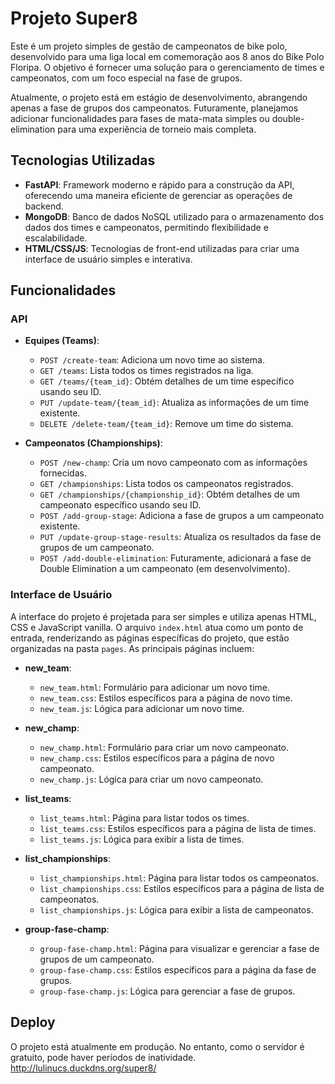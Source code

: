 # Projeto Super8

Este é um projeto simples de gestão de campeonatos de bike polo, desenvolvido para uma liga local em comemoração aos 8 anos do Bike Polo Floripa. O objetivo é fornecer uma solução para o gerenciamento de times e campeonatos, com um foco especial na fase de grupos.

Atualmente, o projeto está em estágio de desenvolvimento, abrangendo apenas a fase de grupos dos campeonatos. Futuramente, planejamos adicionar funcionalidades para fases de mata-mata simples ou double-elimination para uma experiência de torneio mais completa.

## Tecnologias Utilizadas

- **FastAPI**: Framework moderno e rápido para a construção da API, oferecendo uma maneira eficiente de gerenciar as operações de backend.
- **MongoDB**: Banco de dados NoSQL utilizado para o armazenamento dos dados dos times e campeonatos, permitindo flexibilidade e escalabilidade.
- **HTML/CSS/JS**: Tecnologias de front-end utilizadas para criar uma interface de usuário simples e interativa.

## Funcionalidades

### API

- **Equipes (Teams)**:
  - `POST /create-team`: Adiciona um novo time ao sistema.
  - `GET /teams`: Lista todos os times registrados na liga.
  - `GET /teams/{team_id}`: Obtém detalhes de um time específico usando seu ID.
  - `PUT /update-team/{team_id}`: Atualiza as informações de um time existente.
  - `DELETE /delete-team/{team_id}`: Remove um time do sistema.

- **Campeonatos (Championships)**:
  - `POST /new-champ`: Cria um novo campeonato com as informações fornecidas.
  - `GET /championships`: Lista todos os campeonatos registrados.
  - `GET /championships/{championship_id}`: Obtém detalhes de um campeonato específico usando seu ID.
  - `POST /add-group-stage`: Adiciona a fase de grupos a um campeonato existente.
  - `PUT /update-group-stage-results`: Atualiza os resultados da fase de grupos de um campeonato.
  - `POST /add-double-elimination`: Futuramente, adicionará a fase de Double Elimination a um campeonato (em desenvolvimento).

### Interface de Usuário

A interface do projeto é projetada para ser simples e utiliza apenas HTML, CSS e JavaScript vanilla. O arquivo `index.html` atua como um ponto de entrada, renderizando as páginas específicas do projeto, que estão organizadas na pasta `pages`. As principais páginas incluem:

- **new_team**:
  - `new_team.html`: Formulário para adicionar um novo time.
  - `new_team.css`: Estilos específicos para a página de novo time.
  - `new_team.js`: Lógica para adicionar um novo time.

- **new_champ**:
  - `new_champ.html`: Formulário para criar um novo campeonato.
  - `new_champ.css`: Estilos específicos para a página de novo campeonato.
  - `new_champ.js`: Lógica para criar um novo campeonato.

- **list_teams**:
  - `list_teams.html`: Página para listar todos os times.
  - `list_teams.css`: Estilos específicos para a página de lista de times.
  - `list_teams.js`: Lógica para exibir a lista de times.

- **list_championships**:
  - `list_championships.html`: Página para listar todos os campeonatos.
  - `list_championships.css`: Estilos específicos para a página de lista de campeonatos.
  - `list_championships.js`: Lógica para exibir a lista de campeonatos.

- **group-fase-champ**:
  - `group-fase-champ.html`: Página para visualizar e gerenciar a fase de grupos de um campeonato.
  - `group-fase-champ.css`: Estilos específicos para a página da fase de grupos.
  - `group-fase-champ.js`: Lógica para gerenciar a fase de grupos.

## Deploy

O projeto está atualmente em produção. No entanto, como o servidor é gratuito, pode haver períodos de inatividade. http://lulinucs.duckdns.org/super8/
